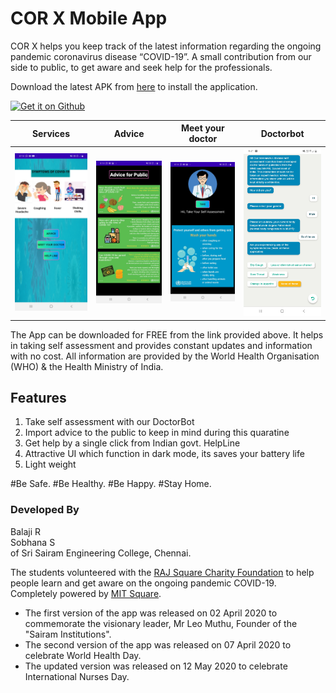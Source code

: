 # COR X Mobile App
COR X helps you keep track of the latest information regarding the ongoing pandemic coronavirus disease “COVID-19”. A small contribution from our side to public, to get aware and seek help for the professionals.

Download the latest APK from [here](https://github.com/Balaji-star/CORX_app/releases/download/v2.0/COR_X.apk) to install the application.

<td align="center"><a href="https://github.com/Balaji-star/CORX_app/releases/download/v2.0/COR_X.apk"><img src="https://user-images.githubusercontent.com/663460/26973090-f8fdc986-4d14-11e7-995a-e7c5e79ed925.png" alt="Get it on Github" height="68"></a></td>


Services | Advice  | Meet your doctor | Doctorbot
:-------------------------:|:-------------------------:|:-------------------------:|:-------------------------:
![image](https://github.com/Balaji-star/CORX_app/blob/master/home.jpg)  |  ![image](https://github.com/Balaji-star/CORX_app/blob/master/advice.jpg) |  ![image](https://github.com/Balaji-star/CORX_app/blob/master/Doctor.jpg) |  ![image](https://github.com/Balaji-star/CORX_app/blob/master/chatbot.jpg)


The App can be downloaded for FREE from the link provided above. It helps in taking self assessment and provides constant updates and information with no cost. All information are provided by the World Health Organisation (WHO) & the Health Ministry of India. 
## Features
1. Take self assessment with our DoctorBot
2. Import advice to the public to keep in mind during this quaratine
3. Get help by a single click from Indian govt. HelpLine
4. Attractive UI which function in dark mode, its saves your battery life
5. Light weight

#Be Safe. #Be Healthy. #Be Happy. #Stay Home.

### Developed By
Balaji R\
Sobhana S\
of Sri Sairam Engineering College, Chennai.

The students volunteered with the [RAJ Square Charity Foundation](https://www.rajsquare.com) to help people learn and get aware on the ongoing pandemic COVID-19. Completely powered by [MIT Square](https://www.mitsquare.com).

- The first version of the app was released on 02 April 2020 to commemorate the visionary leader, Mr Leo Muthu, Founder of the "Sairam Institutions".
- The second version of the app was released on 07 April 2020 to celebrate World Health Day.
- The updated version was released on 12 May 2020 to celebrate International Nurses Day. 


